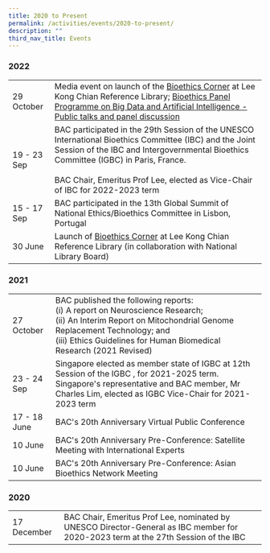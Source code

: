 ```yaml
---
title: 2020 to Present
permalink: /activities/events/2020-to-present/
description: ""
third_nav_title: Events
---
```

### **2022**

<table class="table-v">
	<tbody><tr>
		<td>29 October</td>
		<td>Media event on launch of the <a href="https://www.bioethics-singapore.org/bioethicscorner/">Bioethics Corner</a> at Lee Kong Chian Reference Library; <a href="https://www.bioethics-singapore.org/bioethicspanelprogrammeonbigdataandartificialintelligence/">Bioethics Panel Programme on Big Data and Artificial Intelligence - Public talks and panel discussion</a> </td>
	</tr>
	<tr>
		<td>19 - 23 Sep</td>
		<td>BAC participated in the 29th Session of the UNESCO International Bioethics Committee (IBC) and the Joint Session of the IBC and Intergovernmental Bioethics Committee (IGBC) in Paris, France. <br>
			<br>
			BAC Chair, Emeritus Prof Lee, elected as Vice-Chair of IBC for 2022-2023 term</td>
	</tr>
	<tr>
		<td>15 - 17 Sep</td>
		<td>BAC participated in the 13th Global Summit of National Ethics/Bioethics Committee in Lisbon, Portugal</td>
	</tr>
	<tr>
		<td>30 June</td>
		<td>Launch of <a href="https://www.bioethics-singapore.org/bioethicscorner/">Bioethics Corner</a> at Lee Kong Chian Reference Library (in collaboration with National Library Board)</td>
	</tr>
	</tbody></table>

	
### 	**2021**

<table class="table-v">
	<tbody><tr>
		<td>27 October</td>
		<td>BAC published the following reports:<br>
			(i) A report on Neuroscience Research;<br>
			(ii) An Interim Report on Mitochondrial Genome Replacement Technology; and<br>
			(iii) Ethics Guidelines for Human Biomedical Research (2021 Revised)</td>
	</tr>
	<tr>
		<td>23 - 24 Sep</td>
		<td>Singapore elected as member state of IGBC at 12th Session of the IGBC , for 2021-2025 term. Singapore's representative and BAC member, Mr Charles Lim, elected as IGBC Vice-Chair for 2021-2023 term</td>
	</tr>
	<tr>
		<td>17 - 18 June</td>
		<td>BAC's 20th Anniversary Virtual Public Conference</td>
	</tr>
	<tr>
		<td>10 June</td>
		<td>BAC's 20th Anniversary Pre-Conference: Satellite Meeting with International Experts</td>
	</tr>
	<tr>
		<td>10 June</td>
		<td>BAC's 20th Anniversary Pre-Conference: Asian Bioethics Network Meeting</td>
	</tr>
	</tbody></table>


### 	**2020**

<table class="table-v">
	<tbody><tr>
		<td>17 December</td>
		<td>BAC Chair, Emeritus Prof Lee, nominated by UNESCO Director-General as IBC member for 2020-2023 term at the 27th Session of the IBC</td>
	</tr>
	</tbody></table>